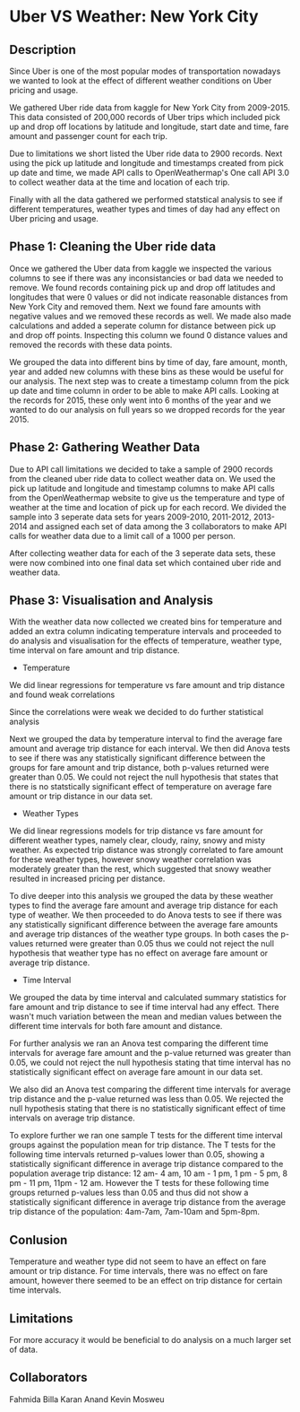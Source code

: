 # Uber VS Weather: New York City

## Description

Since Uber is one of the most popular modes of transportation nowadays we wanted to look at the effect of different weather conditions on Uber pricing and usage. 

We gathered Uber ride data from kaggle for New York City from 2009-2015. This data consisted of 200,000 records of Uber trips which included pick up and drop off locations by latitude and longitude, start date and time, fare amount and passenger count for each trip.

Due to limitations we short listed the Uber ride data to 2900 records. Next using the pick up latitude and longitude and timestamps created from pick up date and time, we made API calls to OpenWeathermap's One call API 3.0 to collect weather data at the time and location of each trip.

Finally with all the data gathered we performed statstical analysis to see if different temperatures, weather types and times of day had any effect on Uber pricing and usage.

## Phase 1: Cleaning the Uber ride data

Once we gathered the Uber data from kaggle we inspected the various columns to see if there was any inconsistancies or bad data we needed to remove. We found records containing pick up and drop off latitudes and longitudes that were 0 values or did not indicate reasonable distances from New York City and removed them. Next we found fare amounts with negative values and we removed these records as well. We made also made calculations and added a seperate column for distance between pick up and drop off points. Inspecting this column we found 0 distance values and removed the records with these data points.

We grouped the data into different bins by time of day, fare amount, month, year and added new columns with these bins as these would be useful for our analysis. The next step was to create a timestamp column from the pick up date and time column in order to be able to make API calls. Looking at the records for 2015, these only went into 6 months of the year and we wanted to do our analysis on full years so we dropped records for the year 2015.


## Phase 2: Gathering Weather Data

Due to API call limitations we decided to take a sample of 2900 records from the cleaned uber ride data to collect weather data on. We used the pick up latitude and longitude and timestamp columns to make API calls from the OpenWeathermap website to give us the temperature and type of weather at the time and location of pick up for each record. We divided the sample into 3 seperate data sets for years 2009-2010, 2011-2012, 2013-2014 and assigned each set of data among the 3 collaborators to make API calls for weather data due to a limit call of a 1000 per person.

After collecting weather data for each of the 3 seperate data sets, these were now combined into one final data set which contained uber ride and weather data.

## Phase 3: Visualisation and Analysis

With the weather data now collected we created bins for temperature and added an extra column indicating temperature intervals and proceeded to do analysis and visualisation for the effects of temperature, weather type, time interval on fare amount and trip distance.

- Temperature

We did linear regressions for temperature vs fare amount and trip distance and found weak correlations

Since the correlations were weak we decided to do further statistical analysis

Next we grouped the data by temperature interval to find the average fare amount and average trip distance for each interval. We then did Anova tests to see if there was any statistically significant difference between the groups for fare amount and trip distance, both p-values returned were greater than 0.05. We could not reject the null hypothesis that states that there is no statstically significant effect of temperature on average fare amount or trip distance in our data set.

- Weather Types

We did linear regressions models for trip distance vs fare amount for different weather types, namely clear, cloudy, rainy, snowy and misty weather. As expected trip distance was strongly correlated to fare amount for these weather types, however snowy weather correlation was moderately greater than the rest, which suggested that snowy weather resulted in increased pricing per distance.

To dive deeper into this analysis we grouped the data by these weather types to find the average fare amount and average trip distance for each type of weather. We then proceeded to do Anova tests to see if there was any statistically significant difference between the average fare amounts and average trip distances of the weather type groups. In both cases the p-values returned were greater than 0.05 thus we could not reject the null hypothesis that weather type has no effect on average fare amount or average trip distance.

- Time Interval

We grouped the data by time interval and calculated summary statistics for fare amount and trip distance to see if time interval had any effect. There wasn't much variation between the mean and median values between the different time intervals for both fare amount and distance.

For further analysis we ran an Anova test comparing the different time intervals for average fare amount and the p-value returned was greater than 0.05, we could not reject the null hypothesis stating that time interval has no statistically significant effect on average fare amount in our data set.

We also did an Anova test comparing the different time intervals for average trip distance and the p-value returned was less than 0.05. We rejected the null hypothesis stating that there is no statistically significant effect of time intervals on average trip distance.

To explore further we ran one sample T tests for the different time interval groups against the population mean for trip distance. The T tests for the following time intervals returned p-values lower than 0.05, showing a statistically significant difference in average trip distance compared to the population average trip distance: 12 am- 4 am, 10 am - 1 pm, 1 pm - 5 pm, 8 pm - 11 pm, 11pm - 12 am. However the T tests for these following time groups returned p-values less than 0.05 and thus did not show a statistically significant difference in average trip distance from the average trip distance of the population: 4am-7am, 7am-10am and 5pm-8pm.

## Conlusion

Temperature and weather type did not seem to have an effect on fare amount or trip distance. For time intervals, there was no effect on fare amount, however there seemed to be an effect on trip distance for certain time intervals.

## Limitations

For more accuracy it would be beneficial to do analysis on a much larger set of data.

## Collaborators
Fahmida Billa
Karan Anand
Kevin Mosweu